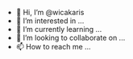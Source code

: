 - 👋 Hi, I’m @wicakaris
- 👀 I’m interested in ...
- 🌱 I’m currently learning ...
- 💞️ I’m looking to collaborate on ...
- 📫 How to reach me ...

<!---
wicakaris/wicakaris is a ✨ special ✨ repository because its `README.md` (this file) appears on your GitHub profile.
You can click the Preview link to take a look at your changes.
--->
